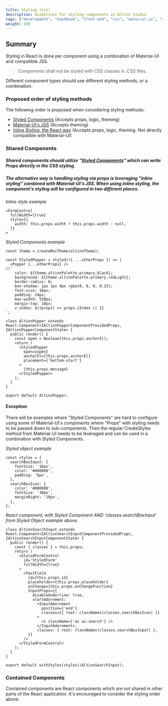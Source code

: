 ```yaml
---
title: Styling (css)
description: Guidelines for styling components in Altinn Studio
tags: ["development", "handbook", "front-end", "css", "material-ui", "styled components", "jss", "css-in-js"]
weight: 100
---
```


## Summary

Styling in React is done per component using a combination of Material-UI and compatible JSS.

> Components shall not be styled with CSS classes in .CSS files.

Different component types should use different styling methods, or a combination.

### Proposed order of styling methods

The following order is proposed when considering styling methods:

- [Styled Components](https://material-ui.com/guides/interoperability/#styled-components) (Accepts props, logic, theming)
- [Material-UI's JSS](https://material-ui.com/customization/css-in-js/) (Accepts theming)
- [Inline Styling, the React way](https://reactjs.org/docs/dom-elements.html#style) (Accepts props, logic, theming. Not directly compatible with Material-UI)

### Shared Components

##### Shared components should utilize "[Styled Components](https://material-ui.com/guides/interoperability/#styled-components)" which can write Props directly in the CSS styling.

##### The alternative way is handling styling via props is leveraging "inline styling" combined with Material-UI's JSS. When using inline styling, the component's styling will be configured in two different places.

*Inline style example*

````tsx
<FormControl
  fullWidth={true}
  style={{
    width: this.props.width ? this.props.width : null,
  }}
>
````

*Styled Components example*

```tsx
const theme = createMuiTheme(altinnTheme);

const StyledPopper = styled(({ ...otherProps }) => (
  <Popper {...otherProps} />
))`
    color: ${theme.altinnPalette.primary.black};
    background: ${theme.altinnPalette.primary.redLight};
    border-radius: 0;
    box-shadow: 1px 1px 4px rgba(0, 0, 0, 0.25);
    font-size: 16px;
    padding: 24px;
    max-width: 550px;
    margin-top: 10px;
    z-index: ${(props) => props.zIndex || 1}
`;

class AltinnPopper extends React.Component<IAltinnPopperComponentProvidedProps, IAltinnPopperComponentState> {
  public render() {
    const open = Boolean(this.props.anchorEl);
    return (
      <StyledPopper
        open={open}
        anchorEl={this.props.anchorEl}
        placement={'bottom-start'}
      >
        {this.props.message}
      </StyledPopper>
    );
  }
}

export default AltinnPopper;
```

#### Exception

There will be examples where "Styled Components" are hard to configure using some of Material-UI's components where "Props" with styling needs to be passed down to sub-components. Then the regular CreateStyles method from Material-UI needs to be leveraged and can be used in a combination with Styled Components.

*Styled object example*

```tsx
const styles = {
  searchBoxInput: {
    fontSize: '16px',
    color: '#000000',
    padding: '6px',
  },
  searchBoxIcon: {
    color: '#000000',
    fontSize: '30px',
    marginRight: '10px',
  },
};
```

*React component, with Styled Component AND 'classes.searchBoxInput' from Styled Object example above.*

```tsx
class AltinnSearchInput extends React.Component<IAltinnSearchInputComponentProvidedProps, IAltinnSearchInputComponentState> {
  public render() {
    const { classes } = this.props;
    return (
      <StyledFormControl
        id='StyledForm'
        fullWidth={true}
      >
        <TextField
          id={this.props.id}
          placeholder={this.props.placeholder}
          onChange={this.props.onChangeFunction}
          InputProps={{
            disableUnderline: true,
            startAdornment:
              <InputAdornment
                position={'end'}
                classes={{ root: classNames(classes.searchBoxIcon) }}
              >
                <i className={'ai ai-search'} />
              </InputAdornment>,
              classes: { root: classNames(classes.searchBoxInput) },
          }}
        />
      </StyledFormControl>
    );
  }
}

export default withStyles(styles)(AltinnSearchInput);
```

### Contained Components

Contained components are React components which are not shared in other parts of the React application. It's encouraged to consider the styling order above.
